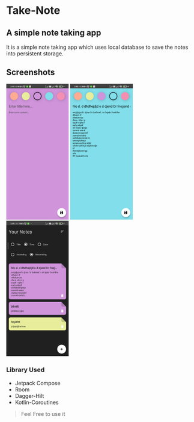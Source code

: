 # Take-Note

## A simple note taking app

It is a simple note taking app which uses local database to save the notes into persistent storage.

## Screenshots

<p float="left">
  <img src="images/img_add_note.png" width="33%" />
  <img src="images/img_edit_note.png" width="33%" /> 
  <img src="images/img_all_notes.png" width="33%" />
</p>

### Library Used

- Jetpack Compose
- Room
- Dagger-Hilt
- Kotlin-Coroutines

> Feel Free to use it
